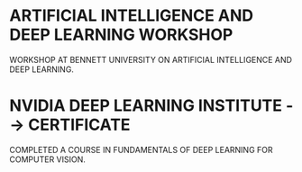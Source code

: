# ARTIFICIAL INTELLIGENCE AND DEEP LEARNING WORKSHOP
 WORKSHOP AT BENNETT UNIVERSITY ON ARTIFICIAL INTELLIGENCE AND DEEP LEARNING.
 
# NVIDIA DEEP LEARNING INSTITUTE --> CERTIFICATE
 COMPLETED A COURSE IN FUNDAMENTALS OF DEEP LEARNING FOR COMPUTER VISION.
